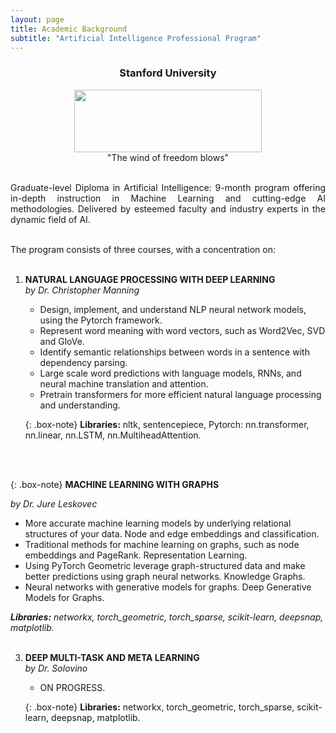 ```yaml
---
layout: page
title: Academic Background
subtitle: "Artificial Intelligence Professional Program"
---
```

<center>
<h3>Stanford University</h3>
<figure>
  <img src="https://logodownload.org/wp-content/uploads/2021/04/stanford-university-logo.png" 
width = "300" height ="100"/>
  <figcaption>"The wind of freedom blows"</figcaption>
</figure>
</center>


<div style='text-align: justify;'>
<br/>Graduate-level Diploma in Artificial Intelligence: 9-month program offering in-depth instruction in Machine Learning and cutting-edge AI methodologies. Delivered by esteemed faculty and industry experts in the dynamic field of AI.<br/><br/>

The program consists of three courses, with a concentration on:<br/><br/></div>

1. **NATURAL LANGUAGE PROCESSING WITH DEEP LEARNING<br>**
    *by Dr. Christopher Manning*
    - Design, implement, and understand NLP neural network models, using the Pytorch framework.
    - Represent word meaning with word vectors, such as Word2Vec, SVD and GloVe.
    - Identify semantic relationships between words in a sentence with dependency parsing.
    - Large scale word predictions with language models, RNNs, and neural machine translation and attention.
    - Pretrain transformers for more efficient natural language processing and understanding.<br>

    {: .box-note}
    **Libraries:** nltk, sentencepiece, Pytorch: nn.transformer, nn.linear, nn.LSTM, nn.MultiheadAttention.


<br/><br/>  

{: .box-note}
**MACHINE LEARNING WITH GRAPHS<br>**

*by Dr. Jure Leskovec*
- More accurate machine learning models by underlying relational structures of your data. Node and edge embeddings and classification.
- Traditional methods for machine learning on graphs, such as node embeddings and PageRank. Representation Learning.
- Using PyTorch Geometric leverage graph-structured data and make better predictions using graph neural networks. Knowledge Graphs.
- Neural networks with generative models for graphs. Deep Generative Models for Graphs.<br/>

***Libraries:** networkx, torch_geometric, torch_sparse, scikit-learn, deepsnap, matplotlib.*<br/><br/>

3. **DEEP MULTI-TASK AND META LEARNING<br>**
    *by Dr. Solovino*
    - ON PROGRESS. <br>

    {: .box-note}
    **Libraries:** networkx, torch_geometric, torch_sparse, scikit-learn, deepsnap, matplotlib.
